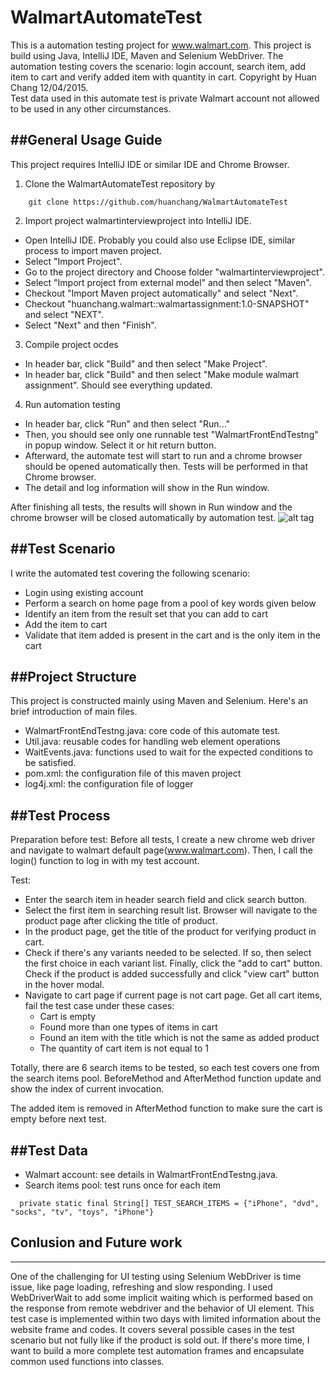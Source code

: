 # WalmartAutomateTest
This is a automation testing project for www.walmart.com. This project is build using Java, IntelliJ IDE, Maven and Selenium WebDriver. The automation testing covers the scenario: login account, search item, add item to cart and verify added item with quantity in cart. 
Copyright by Huan Chang 12/04/2015.  
Test data used in this automate test is private Walmart account not allowed to be used in any other circumstances. 

##General Usage Guide
-----------------------------------------------
This project requires IntelliJ IDE or similar IDE and Chrome Browser. 

1. Clone the WalmartAutomateTest repository by 
```
    git clone https://github.com/huanchang/WalmartAutomateTest
```

2. Import project walmartinterviewproject into IntelliJ IDE.
  * Open IntelliJ IDE. Probably you could also use Eclipse IDE, similar process to import maven project.
  * Select "Import Project".
  * Go to the project directory and Choose folder "walmartinterviewproject".
  * Select "Import project from external model" and then select "Maven". 
  * Checkout "Import Maven project automatically" and select "Next".
  * Checkout "huanchang.walmart::walmartassignment:1.0-SNAPSHOT" and select "NEXT".
  * Select "Next" and then "Finish".

3. Compile project ocdes
  * In header bar, click "Build" and then select "Make Project".
  * In header bar, click "Build" and then select "Make module walmart assignment". Should see everything updated.

4. Run automation testing
  * In header bar, click "Run" and then select "Run..."
  * Then, you should see only one runnable test "WalmartFrontEndTestng" in popup window. Select it or hit return button.
  * Afterward, the automate test will start to run and a chrome browser should be opened automatically then. Tests will be performed in that Chrome browser.
  * The detail and log information will show in the Run window.

After finishing all tests, the results will shown in Run window and the chrome browser will be closed automatically by automation test.
![alt tag](https://github.com/huanchang/WalmartAutomateTest/blob/version1/Example_FinishTesting.png)

##Test Scenario
-----------------------------------------------
I write the automated test covering the following scenario:
* Login using existing account
* Perform a search on home page from a pool of key words given below
* Identify an item from the result set that you can add to cart
* Add the item to cart
* Validate that item added is present in the cart and is the only item in the cart

##Project Structure
-----------------------------------------------
This project is constructed mainly using Maven and Selenium. Here's an brief introduction of main files. 

* WalmartFrontEndTestng.java: core code of this automate test.
* Util.java: reusable codes for handling web element operations
* WaitEvents.java: functions used to wait for the expected conditions to be satisfied. 
* pom.xml: the configuration file of this maven project
* log4j.xml: the configuration file of logger


##Test Process
-----------------------------------------------
Preparation before test:
  Before all tests, I create a new chrome web driver and navigate to walmart default page(www.walmart.com). Then, I call the login() function to log in with my test account.
  
Test:
* Enter the search item in header search field and click search button.
* Select the first item in searching result list. Browser will navigate to the product page after clicking the title of product.
* In the product page, get the title of the product for verifying product in cart.
* Check if there's any variants needed to be selected. If so, then select the first choice in each variant list. Finally, click the "add to cart" button. Check if the product is added successfully and click "view cart" button in the hover modal. 
* Navigate to cart page if current page is not cart page. Get all cart items, fail the test case under these cases:
  -  Cart is empty
  -  Found more than one types of items in cart
  -  Found an item with the title which is not the same as added product
  -  The quantity of cart item is not equal to 1

Totally, there are 6 search items to be tested, so each test covers one from the search items pool. BeforeMethod and AfterMethod function update and show the index of current invocation. 

The added item is removed in AfterMethod function to make sure the cart is empty before next test.

##Test Data
-----------------------------------------------
* Walmart account: see details in WalmartFrontEndTestng.java.
* Search items pool: test runs once for each item
```
  private static final String[] TEST_SEARCH_ITEMS = {"iPhone", "dvd", "socks", "tv", "toys", "iPhone"}
```

## Conlusion and Future work
-----------------------------------------------
One of the challenging for UI testing using Selenium WebDriver is time issue, like page loading, refreshing and slow responding. I used WebDriverWait to add some implicit waiting which is performed based on the response from remote webdriver and the behavior of UI element.
This test case is implemented within two days with limited information about the website frame and codes. It covers several possible cases in the test scenario but not fully like if the product is sold out. If there's more time, I want to build a more complete test automation frames and encapsulate common used functions into classes.
